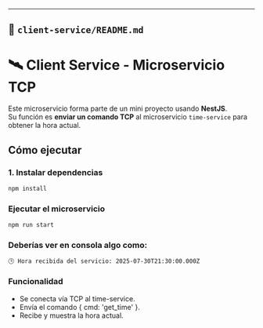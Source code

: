 
---

## 📁 `client-service/README.md`

# 🛰️ Client Service - Microservicio TCP

Este microservicio forma parte de un mini proyecto usando **NestJS**.  
Su función es **enviar un comando TCP** al microservicio `time-service` para obtener la hora actual.

## Cómo ejecutar

### 1. Instalar dependencias

```bash
npm install
```
### Ejecutar el microservicio

```bash
npm run start
```
### Deberías ver en consola algo como:

```bash
🕒 Hora recibida del servicio: 2025-07-30T21:30:00.000Z
```

### Funcionalidad

- Se conecta vía TCP al time-service.
- Envía el comando { cmd: 'get_time' }.
- Recibe y muestra la hora actual.
